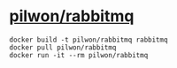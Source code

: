 # [pilwon/rabbitmq](https://registry.hub.docker.com/u/pilwon/rabbitmq/)

    docker build -t pilwon/rabbitmq rabbitmq
    docker pull pilwon/rabbitmq
    docker run -it --rm pilwon/rabbitmq
